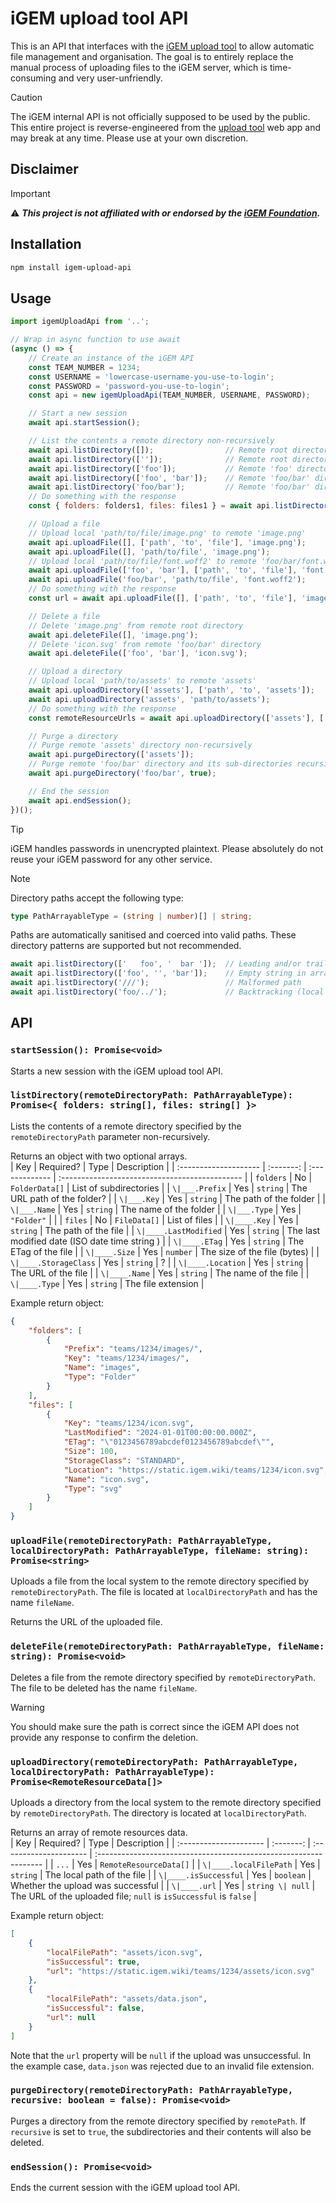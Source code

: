 # iGEM upload tool API
This is an API that interfaces with the [iGEM upload tool](https://uploads.igem.org) to allow automatic file management and organisation. The goal is to entirely replace the manual process of uploading files to the iGEM server, which is time-consuming and very user-unfriendly.  

> [!CAUTION]
> The iGEM internal API is not officially supposed to be used by the public. This entire project is reverse-engineered from the [upload tool](https://uploads.igem.org) web app and may break at any time. Please use at your own discretion.  

## Disclaimer
> [!IMPORTANT]
> ⚠️ ***This project is not affiliated with or endorsed by the [iGEM Foundation](https://igem.org/).***

## Installation
```sh
npm install igem-upload-api
```

## Usage
```js
import igemUploadApi from '..';

// Wrap in async function to use await
(async () => {
    // Create an instance of the iGEM API
    const TEAM_NUMBER = 1234;
    const USERNAME = 'lowercase-username-you-use-to-login';
    const PASSWORD = 'password-you-use-to-login';
    const api = new igemUploadApi(TEAM_NUMBER, USERNAME, PASSWORD);

    // Start a new session
    await api.startSession();

    // List the contents a remote directory non-recursively
    await api.listDirectory([]);                // Remote root directory
    await api.listDirectory(['']);              // Remote root directory
    await api.listDirectory(['foo']);           // Remote 'foo' directory
    await api.listDirectory(['foo', 'bar']);    // Remote 'foo/bar' directory
    await api.listDirectory('foo/bar');         // Remote 'foo/bar' directory
    // Do something with the response
    const { folders: folders1, files: files1 } = await api.listDirectory([]);

    // Upload a file
    // Upload local 'path/to/file/image.png' to remote 'image.png'
    await api.uploadFile([], ['path', 'to', 'file'], 'image.png');
    await api.uploadFile([], 'path/to/file', 'image.png');
    // Upload local 'path/to/file/font.woff2' to remote 'foo/bar/font.woff2'
    await api.uploadFile(['foo', 'bar'], ['path', 'to', 'file'], 'font.woff2');
    await api.uploadFile('foo/bar', 'path/to/file', 'font.woff2');
    // Do something with the response
    const url = await api.uploadFile([], ['path', 'to', 'file'], 'image.png');

    // Delete a file
    // Delete 'image.png' from remote root directory
    await api.deleteFile([], 'image.png');
    // Delete 'icon.svg' from remote 'foo/bar' directory
    await api.deleteFile(['foo', 'bar'], 'icon.svg');

    // Upload a directory
    // Upload local 'path/to/assets' to remote 'assets'
    await api.uploadDirectory(['assets'], ['path', 'to', 'assets']);
    await api.uploadDirectory('assets', 'path/to/assets');
    // Do something with the response
    const remoteResourceUrls = await api.uploadDirectory(['assets'], ['path', 'to', 'assets']);

    // Purge a directory
    // Purge remote 'assets' directory non-recursively
    await api.purgeDirectory(['assets']);
    // Purge remote 'foo/bar' directory and its sub-directories recursively
    await api.purgeDirectory('foo/bar', true);

    // End the session
    await api.endSession();
})();
```

> [!TIP]
> iGEM handles passwords in unencrypted plaintext. Please absolutely do not reuse your iGEM password for any other service.  

> [!NOTE]
> Directory paths accept the following type:  
> ```ts
> type PathArrayableType = (string | number)[] | string;
> ```
> 
> Paths are automatically sanitised and coerced into valid paths. These directory patterns are supported but not recommended.  
> ```js
> await api.listDirectory(['   foo', '  bar ']);  // Leading and/or trailing whitespace
> await api.listDirectory(['foo', '', 'bar']);    // Empty string in array
> await api.listDirectory('///');                 // Malformed path
> await api.listDirectory('foo/../');             // Backtracking (local paths only)
> ```

## API

### `startSession(): Promise<void>`
Starts a new session with the iGEM upload tool API.  

### `listDirectory(remoteDirectoryPath: PathArrayableType): Promise<{ folders: string[], files: string[] }>`
Lists the contents of a remote directory specified by the `remoteDirectoryPath` parameter non-recursively.  

Returns an object with two optional arrays.  
| Key                   | Required? | Type           | Description                                    |
| :-------------------- | :-------: | :------------- | :--------------------------------------------- |
| `folders`             |    No     | `FolderData[]` | List of subdirectories                         |
| `\|___.Prefix`        |    Yes    | `string`       | The URL path of the folder?                    |
| `\|___.Key`           |    Yes    | `string`       | The path of the folder                         |
| `\|___.Name`          |    Yes    | `string`       | The name of the folder                         |
| `\|___.Type`          |    Yes    | `"Folder"`     |                                                |
| `files`               |    No     | `FileData[]`   | List of files                                  |
| `\|____.Key`          |    Yes    | `string`       | The path of the file                           |
| `\|____.LastModified` |    Yes    | `string`       | The last modified date (ISO date time string ) |
| `\|____.ETag`         |    Yes    | `string`       | The ETag of the file                           |
| `\|____.Size`         |    Yes    | `number`       | The size of the file (bytes)                   |
| `\|____.StorageClass` |    Yes    | `string`       | ?                                              |
| `\|____.Location`     |    Yes    | `string`       | The URL of the file                            |
| `\|____.Name`         |    Yes    | `string`       | The name of the file                           |
| `\|____.Type`         |    Yes    | `string`       | The file extension                             |

Example return object:  
```json
{
    "folders": [
        {
            "Prefix": "teams/1234/images/",
            "Key": "teams/1234/images/",
            "Name": "images",
            "Type": "Folder"
        }
    ],
    "files": [
        {
            "Key": "teams/1234/icon.svg",
            "LastModified": "2024-01-01T00:00:00.000Z",
            "ETag": "\"0123456789abcdef0123456789abcdef\"",
            "Size": 100,
            "StorageClass": "STANDARD",
            "Location": "https://static.igem.wiki/teams/1234/icon.svg",
            "Name": "icon.svg",
            "Type": "svg"
        }
    ]
}
```

### `uploadFile(remoteDirectoryPath: PathArrayableType, localDirectoryPath: PathArrayableType, fileName: string): Promise<string>`
Uploads a file from the local system to the remote directory specified by `remoteDirectoryPath`. The file is located at `localDirectoryPath` and has the name `fileName`.  

Returns the URL of the uploaded file.  

### `deleteFile(remoteDirectoryPath: PathArrayableType, fileName: string): Promise<void>`
Deletes a file from the remote directory specified by `remoteDirectoryPath`. The file to be deleted has the name `fileName`.  

> [!WARNING]
> You should make sure the path is correct since the iGEM API does not provide any response to confirm the deletion.  

### `uploadDirectory(remoteDirectoryPath: PathArrayableType, localDirectoryPath: PathArrayableType): Promise<RemoteResourceData[]>`
Uploads a directory from the local system to the remote directory specified by `remoteDirectoryPath`. The directory is located at `localDirectoryPath`.  

Returns an array of remote resources data.  
| Key                    | Required? | Type                   | Description                                                       |
| :--------------------- | :-------: | :--------------------- | :---------------------------------------------------------------- |
| `...`                  |    Yes    | `RemoteResourceData[]` |
| `\|____.localFilePath` |    Yes    | `string`               | The local path of the file                                        |
| `\|____.isSuccessful`  |    Yes    | `boolean`              | Whether the upload was successful                                 |
| `\|____.url`           |    Yes    | `string \| null`       | The URL of the uploaded file; `null` is `isSuccessful` is `false` |


Example return object:  
```json
[
    {
        "localFilePath": "assets/icon.svg",
        "isSuccessful": true,
        "url": "https://static.igem.wiki/teams/1234/assets/icon.svg"
    },
    {
        "localFilePath": "assets/data.json",
        "isSuccessful": false,
        "url": null
    }
]
```
Note that the `url` property will be `null` if the upload was unsuccessful. In the example case, `data.json` was rejected due to an invalid file extension.  

### `purgeDirectory(remoteDirectoryPath: PathArrayableType, recursive: boolean = false): Promise<void>`
Purges a directory from the remote directory specified by `remotePath`. If `recursive` is set to `true`, the subdirectories and their contents will also be deleted.  

### `endSession(): Promise<void>`
Ends the current session with the iGEM upload tool API.  
